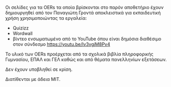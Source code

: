Οι σελίδες για τα OERs τα οποία βρίσκονται στο παρόν αποθετήριο έχουν δημιουργηθεί από τον Παναγιώτη Γροντά αποκλειστικά για εκπαιδευτική χρήση χρησιμοποιώντας τα εργαλεία:
- Quizizz
- Wordwall
- βίντεο ενσωματωμένο από το YouTube όπου είναι δημόσια διαθέσιμο στον σύνδεσμο https://youtu.be/Iv3vgjM8Pv4
  
Το υλικό των OERs προέρχεται από τα σχολικά βιβλία πληροφορικής Γυμνασίου, ΕΠΑΛ και ΓΕΛ καθώς και από θέματα πανελληνίων εξετάσεων.

Δεν έχουν υποβληθεί σε κρίση.

Διατίθενται με άδεια MIT.
